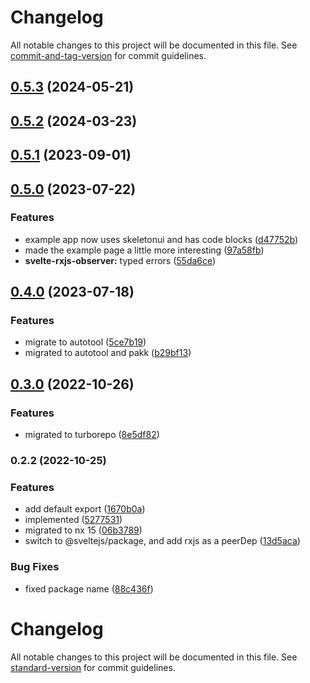 # Changelog

All notable changes to this project will be documented in this file. See [commit-and-tag-version](https://github.com/absolute-version/commit-and-tag-version) for commit guidelines.

## [0.5.3](https://github.com/AlexAegis/svelte-rxjs-observer/compare/v0.5.2...v0.5.3) (2024-05-21)

## [0.5.2](https://github.com/AlexAegis/svelte-rxjs-observer/compare/v0.5.1...v0.5.2) (2024-03-23)

## [0.5.1](https://github.com/AlexAegis/svelte-rxjs-observer/compare/v0.5.0...v0.5.1) (2023-09-01)

## [0.5.0](https://github.com/AlexAegis/svelte-rxjs-observer/compare/v0.4.0...v0.5.0) (2023-07-22)


### Features

* example app now uses skeletonui and has code blocks ([d47752b](https://github.com/AlexAegis/svelte-rxjs-observer/commit/d47752b1a886877534c01968ad4f0c3ec3593112))
* made the example page a little more interesting ([97a58fb](https://github.com/AlexAegis/svelte-rxjs-observer/commit/97a58fbd963ae99fb534f4caba5ab43d5be0b72e))
* **svelte-rxjs-observer:** typed errors ([55da6ce](https://github.com/AlexAegis/svelte-rxjs-observer/commit/55da6ce668d32c5ae4d234706550be12647ab7f2))

## [0.4.0](https://github.com/AlexAegis/svelte-rxjs-observer/compare/v0.3.0...v0.4.0) (2023-07-18)


### Features

* migrate to autotool ([5ce7b19](https://github.com/AlexAegis/svelte-rxjs-observer/commit/5ce7b1914ac277e1c1bf598e55afb95fd4172189))
* migrated to autotool and pakk ([b29bf13](https://github.com/AlexAegis/svelte-rxjs-observer/commit/b29bf1394a6470ca3383cfafd8a160d5845a6138))

## [0.3.0](https://github.com/AlexAegis/svelte-rxjs-observer/compare/v0.2.2...v0.3.0) (2022-10-26)


### Features

* migrated to turborepo ([8e5df82](https://github.com/AlexAegis/svelte-rxjs-observer/commit/8e5df82995b30e38b0797db32fc724468f3aaa10))

### 0.2.2 (2022-10-25)


### Features

* add default export ([1670b0a](https://github.com/AlexAegis/svelte-rxjs-observer/commit/1670b0a39642a96fe276195c5cbbad920326b51e))
* implemented ([5277531](https://github.com/AlexAegis/svelte-rxjs-observer/commit/5277531f03cafc52364edf944b130bedfc0f5405))
* migrated to nx 15 ([06b3789](https://github.com/AlexAegis/svelte-rxjs-observer/commit/06b37899b3eb903436673d1dc51c1525366eb732))
* switch to @sveltejs/package, and add rxjs as a peerDep ([13d5aca](https://github.com/AlexAegis/svelte-rxjs-observer/commit/13d5acae217eb31189ac81af221e9305f0837c9b))


### Bug Fixes

* fixed package name ([88c436f](https://github.com/AlexAegis/svelte-rxjs-observer/commit/88c436f88d98dc99d46ef5853b95926ba4eb6d5f))

# Changelog

All notable changes to this project will be documented in this file. See [standard-version](https://github.com/conventional-changelog/standard-version) for commit guidelines.
